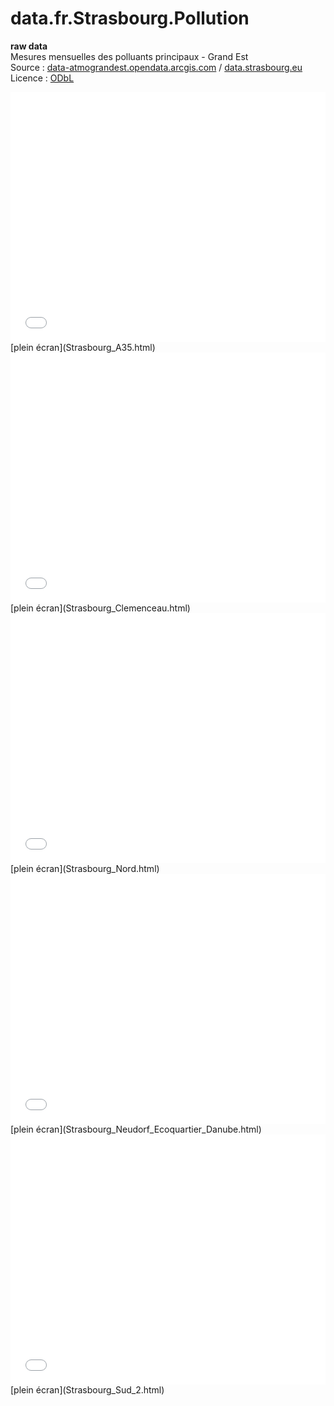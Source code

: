 # data.fr.Strasbourg.Pollution

**raw data**  
Mesures mensuelles des polluants principaux - Grand Est  
Source : [data-atmograndest.opendata.arcgis.com](https://data-atmograndest.opendata.arcgis.com/datasets/atmograndest::mes-atmo-grand-est-mensuel-poll-princ/about) / [data.strasbourg.eu](https://data.strasbourg.eu/pages/accueil/)  
Licence : [ODbL](https://opendatacommons.org/licenses/odbl/summary/)



<iframe src="Strasbourg_A35.html" width="100%" height="400" scrolling="no" style="border:none;">Strasbourg_A35</iframe>
[plein écran](Strasbourg_A35.html)

<iframe src="Strasbourg_Clemenceau.html" width="100%" height="400" scrolling="no" style="border:none;">Strasbourg_Clemenceau</iframe>
[plein écran](Strasbourg_Clemenceau.html)

<iframe src="Strasbourg_Nord.html" width="100%" height="400" scrolling="no" style="border:none;">Strasbourg_Nord</iframe>
[plein écran](Strasbourg_Nord.html)

<iframe src="Strasbourg_Neudorf_Ecoquartier_Danube.html" width="100%" height="400" scrolling="no" style="border:none;">Strasbourg_Neudorf_Ecoquartier_Danube</iframe>
[plein écran](Strasbourg_Neudorf_Ecoquartier_Danube.html)

<iframe src="Strasbourg_Sud_2.html" width="100%" height="400" scrolling="no" style="border:none;">Strasbourg_Sud_2</iframe>
[plein écran](Strasbourg_Sud_2.html)
